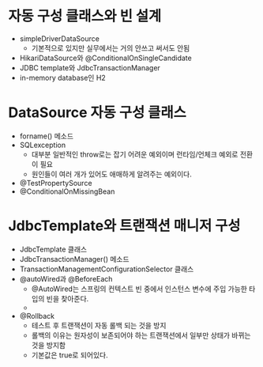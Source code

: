 # 자동 구성 클래스와 빈 설계
- simpleDriverDataSource
  - 기본적으로 있지만 실무에서는 거의 안쓰고 써서도 안됨 
- HikariDataSource와 @ConditionalOnSingleCandidate
- JDBC template와 JdbcTransactionManager
- in-memory database인 H2

# DataSource 자동 구성 클래스
- forname() 메소드
- SQLexception
  - 대부분 일반적인 throw로는 잡기 어려운 예외이며 런타임/언체크 예외로 전환이 필요
  - 원인들이 여러 개가 있어도 애매하게 알려주는 예외이다.
- @TestPropertySource
- @ConditionalOnMissingBean

# JdbcTemplate와 트랜잭션 매니저 구성
- JdbcTemplate 클래스
- JdbcTransactionManager() 메소드
- TransactionManagementConfigurationSelector 클래스
- @autoWired과 @BeforeEach
  - @AutoWired는 스프링의 컨텍스트 빈 중에서 인스턴스 변수에 주입 가능한 타입의 빈을 찾아준다.
  -  
- @Rollback
  - 테스트 후 트랜잭션이 자동 롤백 되는 것을 방지
  - 롤백의 이유는 원자성이 보존되어야 하는 트랜잭션에서 일부만 상태가 바뀌는 것을 방지함
  - 기본값은 true로 되어있다. 

